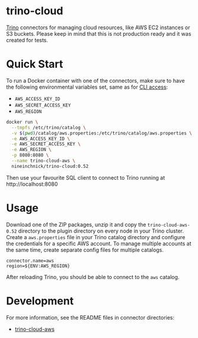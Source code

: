 trino-cloud
===========

[Trino](http://trino.io/) connectors for managing cloud resources, like AWS EC2 instances or S3 buckets.
Please keep in mind that this is not production ready and it was created for tests.

# Quick Start

To run a Docker container with one of the connectors, make sure to have the following
environmental variables set, same as for
[CLI access](https://docs.aws.amazon.com/cli/latest/userguide/cli-configure-envvars.html):
* `AWS_ACCESS_KEY_ID`
* `AWS_SECRET_ACCESS_KEY`
* `AWS_REGION`

```bash
docker run \
  --tmpfs /etc/trino/catalog \
  -v $(pwd)/catalog/aws.properties:/etc/trino/catalog/aws.properties \
  -e AWS_ACCESS_KEY_ID \
  -e AWS_SECRET_ACCESS_KEY \
  -e AWS_REGION \
  -p 8080:8080 \
  --name trino-cloud-aws \
  nineinchnick/trino-cloud:0.52
```

Then use your favourite SQL client to connect to Trino running at http://localhost:8080

# Usage

Download one of the ZIP packages, unzip it and copy the `trino-cloud-aws-0.52` directory to the plugin directory on every node in your Trino cluster.
Create a `aws.properties` file in your Trino catalog directory and configure the credentials for a specific AWS account.
To manage multiple accounts at the same time, create separate config files for multiple catalogs.

```
connector.name=aws
region=${ENV:AWS_REGION}
```

After reloading Trino, you should be able to connect to the `aws` catalog.

# Development

For more information, see the README files in connector directories:
* [trino-cloud-aws](trino-cloud-aws/README.md)
